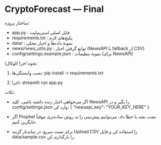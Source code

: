 # CryptoForecast — Final

ساختار پروژه:
- app.py : فایل اصلی استریم‌لیت
- requirements.txt : پکیج‌های لازم
- data/ : نمونهٔ داده‌ها و اخبار محلی
- news/news_utils.py : توابع گرفتن اخبار (NewsAPI یا fallback از CSV)
- config/settings.example.json : نمونهٔ تنظیمات (برای NewsAPI)

نحوه اجرا (لوکال):
1. نصب وابستگی‌ها:
   pip install -r requirements.txt

2. اجرا:
   streamlit run app.py

نکات:
- اگر می‌خواهی اخبار زنده داشته باشی، کلید NewsAPI را بگیر و در config/settings.json وارد کن:
  { "newsapi_key": "YOUR_KEY_HERE" }

- اگر Prophet نصب نشد یا خطا داد، می‌توانیم پیش‌بینی را به روش ساده‌تری موقتاً جایگزین کنیم.

- برای تست سریع: در سایدبار گزینه Upload CSV را استفاده کن و فایل data/sample.csv را بارگذاری کن.
